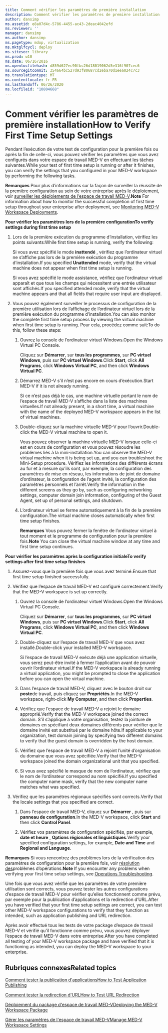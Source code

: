 ```yaml
---
title: Comment vérifier les paramètres de première installation
description: Comment vérifier les paramètres de première installation
author: dansimp
ms.assetid: e8a07d4c-5786-4455-ac43-2deac4042efd
ms.reviewer: ''
manager: dansimp
ms.author: dansimp
ms.pagetype: mdop, virtualization
ms.mktglfcycl: deploy
ms.sitesec: library
ms.prod: w10
ms.date: 06/16/2016
ms.openlocfilehash: d859d627ec90fbc26d18019062d5e316f907cec6
ms.sourcegitcommit: 354664bc527d93f80687cd2eba70d1eea024c7c3
ms.translationtype: MT
ms.contentlocale: fr-FR
ms.lasthandoff: 06/26/2020
ms.locfileid: "10804668"
---
```

# <span data-ttu-id="213ae-103">Comment vérifier les paramètres de première installation</span><span class="sxs-lookup"><span data-stu-id="213ae-103">How to Verify First Time Setup Settings</span></span>


<span data-ttu-id="213ae-104">Pendant l’exécution de votre test de configuration pour la première fois ou après la fin de celle-ci, vous pouvez vérifier les paramètres que vous avez configurés dans votre espace de travail MED-V en effectuant les tâches suivantes.</span><span class="sxs-lookup"><span data-stu-id="213ae-104">While your test of first time setup is running or after it finishes, you can verify the settings that you configured in your MED-V workspace by performing the following tasks.</span></span>

<span data-ttu-id="213ae-105">**Remarques**  Pour plus d’informations sur la façon de surveiller la réussite de la première configuration au sein de votre entreprise après le déploiement, voir [surveiller les déploiements de l’espace de travail MED-V](monitoring-med-v-workspace-deployments.md).</span><span class="sxs-lookup"><span data-stu-id="213ae-105">**Note** For information about how to monitor the successful completion of first time setup throughout your enterprise after deployment, see [Monitoring MED-V Workspace Deployments](monitoring-med-v-workspace-deployments.md).</span></span>

 

**<span data-ttu-id="213ae-106">Pour vérifier les paramètres lors de la première configuration</span><span class="sxs-lookup"><span data-stu-id="213ae-106">To verify settings during first time setup</span></span>**

1.  <span data-ttu-id="213ae-107">Lors de la première exécution du programme d’installation, vérifiez les points suivants:</span><span class="sxs-lookup"><span data-stu-id="213ae-107">While first time setup is running, verify the following:</span></span>

    <span data-ttu-id="213ae-108">Si vous avez spécifié le mode **inattendé** , vérifiez que l’ordinateur virtuel ne s’affiche pas lors de la première exécution du programme d’installation.</span><span class="sxs-lookup"><span data-stu-id="213ae-108">If you specified **Unattended** mode, verify that the virtual machine does not appear when first time setup is running.</span></span>

    <span data-ttu-id="213ae-109">Si vous avez spécifié le mode assistance, vérifiez que l’ordinateur virtuel apparaît et que tous les champs qui nécessitent une entrée utilisateur sont affichés.</span><span class="sxs-lookup"><span data-stu-id="213ae-109">If you specified attended mode, verify that the virtual machine appears and that all fields that require user input are displayed.</span></span>

2.  <span data-ttu-id="213ae-110">Vous pouvez également surveiller le processus de configuration de la première utilisation lors de l’affichage de l’ordinateur virtuel lors de la première exécution du programme d’installation.</span><span class="sxs-lookup"><span data-stu-id="213ae-110">You can also monitor the complete first time setup process by viewing the virtual machine when first time setup is running.</span></span> <span data-ttu-id="213ae-111">Pour cela, procédez comme suit:</span><span class="sxs-lookup"><span data-stu-id="213ae-111">To do this, follow these steps:</span></span>

    1.  <span data-ttu-id="213ae-112">Ouvrez la console de l’ordinateur virtuel Windows.</span><span class="sxs-lookup"><span data-stu-id="213ae-112">Open the Windows Virtual PC Console.</span></span>

        <span data-ttu-id="213ae-113">Cliquez sur **Démarrer**, sur **tous les programmes**, sur **PC virtuel Windows**, puis sur **PC virtuel Windows**.</span><span class="sxs-lookup"><span data-stu-id="213ae-113">Click **Start**, click **All Programs**, click **Windows Virtual PC**, and then click **Windows Virtual PC**.</span></span>

    2.  <span data-ttu-id="213ae-114">Démarrez MED-V s’il n’est pas encore en cours d’exécution.</span><span class="sxs-lookup"><span data-stu-id="213ae-114">Start MED-V if it is not already running.</span></span>

        <span data-ttu-id="213ae-115">Si ce n’est pas déjà le cas, une machine virtuelle portant le nom de l’espace de travail MED-V s’affiche dans la liste des machines virtuelles.</span><span class="sxs-lookup"><span data-stu-id="213ae-115">If not already present, in a short time, a virtual machine with the name of the deployed MED-V workspace appears in the list of virtual machines.</span></span>

    3.  <span data-ttu-id="213ae-116">Double-cliquez sur la machine virtuelle MED-V pour l’ouvrir.</span><span class="sxs-lookup"><span data-stu-id="213ae-116">Double-click the MED-V virtual machine to open it.</span></span>

        <span data-ttu-id="213ae-117">Vous pouvez observer la machine virtuelle MED-V lorsque celle-ci est en cours de configuration et vous pouvez résoudre les problèmes liés à la mini-installation.</span><span class="sxs-lookup"><span data-stu-id="213ae-117">You can observe the MED-V virtual machine when it is being set up, and you can troubleshoot the Mini-Setup procedure.</span></span> <span data-ttu-id="213ae-118">Vérifiez les informations des différents écrans au fur et à mesure qu’ils sont, par exemple, la configuration des paramètres de mise en réseau, les informations de joint de domaine d’ordinateur, la configuration de l’agent invité, la configuration des paramètres personnels et l’arrêt.</span><span class="sxs-lookup"><span data-stu-id="213ae-118">Verify the information in the different screens as they go by, such as configuring networking settings, computer domain join information, configuring of the Guest Agent, set up of personal settings, and shutdown.</span></span>

    4.  <span data-ttu-id="213ae-119">L’ordinateur virtuel se ferme automatiquement à la fin de la première configuration.</span><span class="sxs-lookup"><span data-stu-id="213ae-119">The virtual machine closes automatically when first time setup finishes.</span></span>

        <span data-ttu-id="213ae-120">**Remarques**  Vous pouvez fermer la fenêtre de l’ordinateur virtuel à tout moment et le programme de configuration pour la première fois.</span><span class="sxs-lookup"><span data-stu-id="213ae-120">**Note** You can close the virtual machine window at any time and first time setup continues.</span></span>

         

**<span data-ttu-id="213ae-121">Pour vérifier les paramètres après la configuration initiale</span><span class="sxs-lookup"><span data-stu-id="213ae-121">To verify settings after first time setup finishes</span></span>**

1.  <span data-ttu-id="213ae-122">Assurez-vous que la première fois que vous avez terminé.</span><span class="sxs-lookup"><span data-stu-id="213ae-122">Ensure that first time setup finished successfully.</span></span>

2.  <span data-ttu-id="213ae-123">Vérifiez que l’espace de travail MED-V est configuré correctement.</span><span class="sxs-lookup"><span data-stu-id="213ae-123">Verify that the MED-V workspace is set up correctly.</span></span>

    1.  <span data-ttu-id="213ae-124">Ouvrez la console de l’ordinateur virtuel Windows.</span><span class="sxs-lookup"><span data-stu-id="213ae-124">Open the Windows Virtual PC Console.</span></span>

        <span data-ttu-id="213ae-125">Cliquez sur **Démarrer**, sur **tous les programmes**, sur **PC virtuel Windows**, puis sur **PC virtuel Windows**.</span><span class="sxs-lookup"><span data-stu-id="213ae-125">Click **Start**, click **All Programs**, click **Windows Virtual PC**, and then click **Windows Virtual PC**.</span></span>

    2.  <span data-ttu-id="213ae-126">Double-cliquez sur l’espace de travail MED-V que vous avez installé.</span><span class="sxs-lookup"><span data-stu-id="213ae-126">Double-click your installed MED-V workspace.</span></span>

        <span data-ttu-id="213ae-127">Si l’espace de travail MED-V exécute déjà une application virtuelle, vous serez peut-être invité à fermer l’application avant de pouvoir ouvrir l’ordinateur virtuel.</span><span class="sxs-lookup"><span data-stu-id="213ae-127">If the MED-V workspace is already running a virtual application, you might be prompted to close the application before you can open the virtual machine.</span></span>

    3.  <span data-ttu-id="213ae-128">Dans l’espace de travail MED-V, cliquez avec le bouton droit sur **poste**de travail, puis cliquez sur **Propriétés**.</span><span class="sxs-lookup"><span data-stu-id="213ae-128">In the MED-V workspace, right-click **My Computer**, and then click **Properties**.</span></span>

    4.  <span data-ttu-id="213ae-129">Vérifiez que l’espace de travail MED-V a rejoint le domaine approprié.</span><span class="sxs-lookup"><span data-stu-id="213ae-129">Verify that the MED-V workspace joined the correct domain.</span></span> <span data-ttu-id="213ae-130">S’il s’applique à votre organisation, testez la jointure de domaines en spécifiant deux domaines différents pour vérifier que le domaine invité est substitué par le domaine hôte.</span><span class="sxs-lookup"><span data-stu-id="213ae-130">If applicable to your organization, test domain joining by specifying two different domains to verify that the guest domain is overridden by the host domain.</span></span>

    5.  <span data-ttu-id="213ae-131">Vérifiez que l’espace de travail MED-V a rejoint l’unité d’organisation du domaine que vous avez spécifiée.</span><span class="sxs-lookup"><span data-stu-id="213ae-131">Verify that the MED-V workspace joined the domain organizational unit that you specified.</span></span>

    6.  <span data-ttu-id="213ae-132">Si vous avez spécifié le masque de nom de l’ordinateur, vérifiez que le nom de l’ordinateur correspond au nom spécifié.</span><span class="sxs-lookup"><span data-stu-id="213ae-132">If you specified the computer name mask, verify that the new computer name matches what was specified.</span></span>

3.  <span data-ttu-id="213ae-133">Vérifiez que les paramètres régionaux spécifiés sont corrects.</span><span class="sxs-lookup"><span data-stu-id="213ae-133">Verify that the locale settings that you specified are correct.</span></span>

    1.  <span data-ttu-id="213ae-134">Dans l’espace de travail MED-V, cliquez sur **Démarrer** , puis sur **panneau de configuration**.</span><span class="sxs-lookup"><span data-stu-id="213ae-134">In the MED-V workspace, click **Start** and then click **Control Panel**.</span></span>

    2.  <span data-ttu-id="213ae-135">Vérifiez vos paramètres de configuration spécifiés, par exemple, **date et heure** , **Options régionales et linguistiques**.</span><span class="sxs-lookup"><span data-stu-id="213ae-135">Verify your specified configuration settings, for example, **Date and Time** and **Regional and Language**.</span></span>

<span data-ttu-id="213ae-136">**Remarques**  Si vous rencontrez des problèmes lors de la vérification des paramètres de configuration pour la première fois, voir [résolution des](operations-troubleshooting-medv2.md)problèmes d’opérations.</span><span class="sxs-lookup"><span data-stu-id="213ae-136">**Note** If you encounter any problems when verifying your first time setup settings, see [Operations Troubleshooting](operations-troubleshooting-medv2.md).</span></span>

 

<span data-ttu-id="213ae-137">Une fois que vous avez vérifié que les paramètres de votre première utilisation sont corrects, vous pouvez tester les autres configurations d’espace de travail MED-V pour vérifier qu’elles fonctionnent comme prévu, par exemple pour la publication d’applications et la redirection d’URL.</span><span class="sxs-lookup"><span data-stu-id="213ae-137">After you have verified that your first time setup settings are correct, you can test other MED-V workspace configurations to verify that they function as intended, such as application publishing and URL redirection.</span></span>

<span data-ttu-id="213ae-138">Après avoir effectué tous les tests de votre package d’espace de travail MED-V et vérifié qu’il fonctionne comme prévu, vous pouvez déployer l’espace de travail MED-V dans votre entreprise.</span><span class="sxs-lookup"><span data-stu-id="213ae-138">After you have completed all testing of your MED-V workspace package and have verified that it is functioning as intended, you can deploy the MED-V workspace to your enterprise.</span></span>

## <span data-ttu-id="213ae-139">Rubriques connexes</span><span class="sxs-lookup"><span data-stu-id="213ae-139">Related topics</span></span>


[<span data-ttu-id="213ae-140">Comment tester la publication d'applications</span><span class="sxs-lookup"><span data-stu-id="213ae-140">How to Test Application Publishing</span></span>](how-to-test-application-publishing.md)

[<span data-ttu-id="213ae-141">Comment tester la redirection d'URL</span><span class="sxs-lookup"><span data-stu-id="213ae-141">How to Test URL Redirection</span></span>](how-to-test-url-redirection.md)

[<span data-ttu-id="213ae-142">Déploiement du package d'espace de travail MED-V</span><span class="sxs-lookup"><span data-stu-id="213ae-142">Deploying the MED-V Workspace Package</span></span>](deploying-the-med-v-workspace-package.md)

[<span data-ttu-id="213ae-143">Gérer les paramètres de l'espace de travail MED-V</span><span class="sxs-lookup"><span data-stu-id="213ae-143">Manage MED-V Workspace Settings</span></span>](manage-med-v-workspace-settings.md)

 

 





